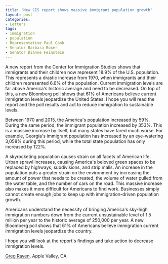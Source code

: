 ```yaml
---
title: 'New CIS report shows massive immigrant population growth'
layout: post
categories:
- Letters
tags:
- immigration
- population
- Representative Paul Cook
- Senator Barbara Boxer
- Senator Dianne Feinstein
---
```


A new report from the Center for Immigration Studies shows that immigrants and their children now represent 18.9% of the U.S. population. This represents a drastic increase from 1970, when immigrants and their children represented 6.6% of the population. Current immigration levels are far above America's historic average and need to be decreased. On top of this, a new Bloomberg poll shows that 61% of Americans believe current immigration levels jeopardize the United States. I hope you will read the report and the poll results and act to reduce immigration to sustainable levels.  
  
Between 1970 and 2015, the America's population increased by 59%. During the same period, the immigrant population increased by 353%. This is a massive increase by itself, but many states have fared much worse. For example, Georgia's immigrant population has increased by an eye-watering 3,058% during this period, while the total state population has only increased by 122%.

A skyrocketing population causes strain on all facets of American life. Urban sprawl increases, causing America's beloved green spaces to be replaced by highways, subdivisions, and strip malls. An increase in the population puts a greater strain on the environment by increasing the amount of power that needs to be created, the volume of water pulled from the water table, and the number of cars on the road. This massive increase also makes it more difficult for Americans to find work. Businesses simply cannot create enough jobs to keep up with immigration-driven population growth.

Americans understand the necessity of bringing America's sky-high immigration numbers down from the current unsustainable level of 1.5 million per year to the historic average of 250,000 per year. A new Bloomberg poll shows that 61% of Americans believe immigration current immigration levels jeopardize the country.

I hope you will look at the report's findings and take action to decrease immigration levels.

[Greg Raven](https://www.gregraven.org), Apple Valley, CA